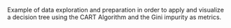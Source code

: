 Example of data exploration and preparation in order to apply and visualize a decision tree using the CART Algorithm and the Gini impurity as metrics.
